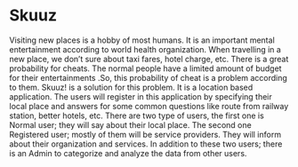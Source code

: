 Skuuz
=====

Visiting new places is a hobby of most humans. It is an important mental entertainment according to world health organization. When travelling in a new place, we don’t sure about taxi fares, hotel charge, etc. There is a great probability for cheats. The normal people have a limited amount of budget for their entertainments .So, this probability of cheat is a problem according to them.    Skuuz! is a solution for this problem. It is a location based application.   The users will register in this application by specifying their local place and answers for some common questions like route from railway station, better hotels, etc.  There are two type of users, the first one is Normal user; they will say about their local place. The second one Registered user; mostly of them will be service providers. They will inform about their organization and services.   In addition to these two users; there is an Admin to categorize and analyze the data from other users.
